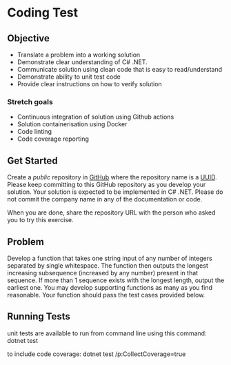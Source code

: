 # Coding Test

## Objective

- Translate a problem into a working solution
- Demonstrate clear understanding of C# .NET.
- Communicate solution using clean code that is easy to read/understand
- Demonstrate ability to unit test code
- Provide clear instructions on how to verify solution

### Stretch goals

- Continuous integration of solution using Github actions
- Solution containerisation using Docker
- Code linting
- Code coverage reporting

## Get Started

Create a _public_ repository in [GitHub](https://github.com/) where the repository name is a [UUID](https://www.uuidgenerator.net/version4). Please keep committing to this GitHub repository as you develop your solution. Your solution is expected to be implemented in C# .NET. Please do not commit the company name in any of the documentation or code.

When you are done, share the repository URL with the person who asked you to try this exercise.

## Problem

Develop a function that takes one string input of any number of integers separated by single whitespace. The function then outputs the longest increasing subsequence (increased by any number) present in that sequence. If more than 1 sequence exists with the longest length, output the earliest one. You may develop supporting functions as many as you find reasonable. Your function should pass the test cases provided below.

## Running Tests
unit tests are available to run from command line using this command:
dotnet test

to include code coverage:
dotnet test /p:CollectCoverage=true